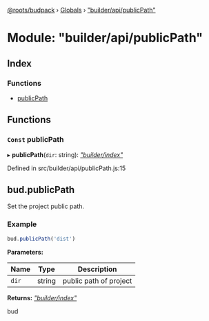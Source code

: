 [@roots/budpack](../README.md) › [Globals](../globals.md) › ["builder/api/publicPath"](_builder_api_publicpath_.md)

# Module: "builder/api/publicPath"

## Index

### Functions

* [publicPath](_builder_api_publicpath_.md#const-publicpath)

## Functions

### `Const` publicPath

▸ **publicPath**(`dir`: string): *["builder/index"](_builder_index_.md)*

Defined in src/builder/api/publicPath.js:15

## bud.publicPath

Set the project public path.

### Example

```js
bud.publicPath('dist')
```

**Parameters:**

Name | Type | Description |
------ | ------ | ------ |
`dir` | string | public path of project |

**Returns:** *["builder/index"](_builder_index_.md)*

bud

